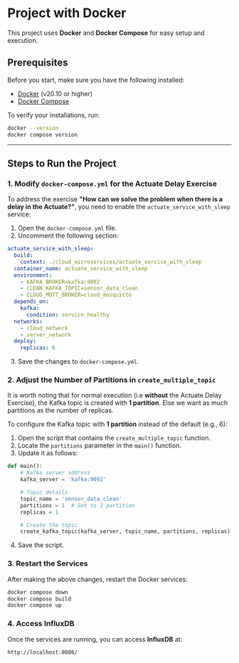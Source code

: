 # Project with Docker

This project uses **Docker** and **Docker Compose** for easy setup and execution.

## Prerequisites

Before you start, make sure you have the following installed:  

- [Docker](https://www.docker.com/get-started) (v20.10 or higher)  
- [Docker Compose](https://docs.docker.com/compose/install/)  

To verify your installations, run:  

```bash
docker --version
docker compose version
```

---

## Steps to Run the Project

### 1. Modify `docker-compose.yml` for the Actuate Delay Exercise  

To address the exercise **"How can we solve the problem when there is a delay in the Actuate?"**, you need to enable the `actuate_service_with_sleep` service:  

1. Open the `docker-compose.yml` file.  
2. Uncomment the following section:  

```yaml
actuate_service_with_sleep:
  build:
    context: ./cloud_microservices/actuate_service_with_sleep
  container_name: actuate_service_with_sleep
  environment:
    - KAFKA_BROKER=kafka:9092
    - CLEAN_KAFKA_TOPIC=sensor_data_clean
    - CLOUD_MQTT_BROKER=cloud_mosquitto
  depends_on:
    kafka:
      condition: service_healthy
  networks:
    - cloud_network
    - server_network
  deploy:
    replicas: 6
```

3. Save the changes to `docker-compose.yml`.

### 2. Adjust the Number of Partitions in `create_multiple_topic`  

It is worth noting that for normal execution (i.e **without** the Actuate Delay Exercise), the Kafka topic is created with **1 partition**. Else we want as much partitions as the number of replicas.

To configure the Kafka topic with **1 partition** instead of the default (e.g., 6):  

1. Open the script that contains the `create_multiple_topic` function.  
2. Locate the `partitions` parameter in the `main()` function.  
3. Update it as follows:  

```python
def main():
    # Kafka server address
    kafka_server = 'kafka:9092'

    # Topic details
    topic_name = 'sensor_data_clean'
    partitions = 1  # Set to 1 partition
    replicas = 1

    # Create the topic
    create_kafka_topic(kafka_server, topic_name, partitions, replicas)
```

4. Save the script.  

### 3. Restart the Services  

After making the above changes, restart the Docker services:

```bash
docker compose down
docker compose build
docker compose up
```

### 4. Access InfluxDB  

Once the services are running, you can access **InfluxDB** at:  

```
http://localhost:8086/
```